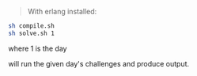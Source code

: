 > With erlang installed:

```sh
sh compile.sh
sh solve.sh 1
```

where 1 is the day

will run the given day's challenges and produce output.
